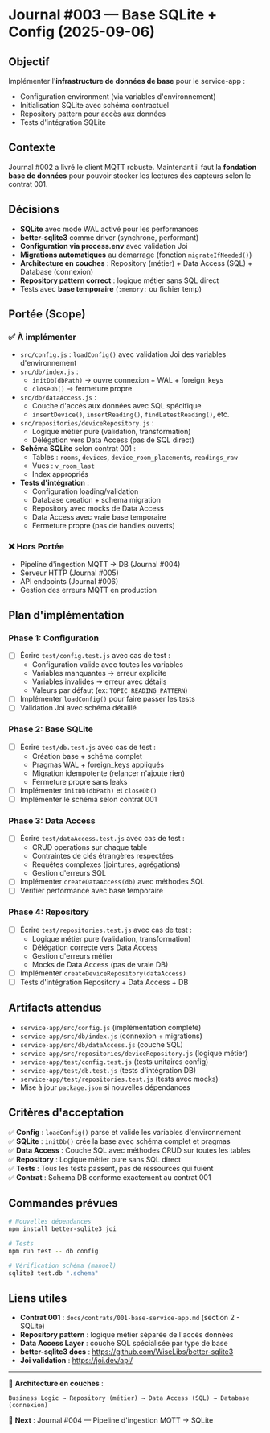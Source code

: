 # Journal #003 — Base SQLite + Config (2025-09-06)

## Objectif

Implémenter l'**infrastructure de données de base** pour le service-app :
- Configuration environment (via variables d'environnement)
- Initialisation SQLite avec schéma contractuel
- Repository pattern pour accès aux données
- Tests d'intégration SQLite

## Contexte

Journal #002 a livré le client MQTT robuste. Maintenant il faut la **fondation base de données** pour pouvoir stocker les lectures des capteurs selon le contrat 001.

## Décisions

- **SQLite** avec mode WAL activé pour les performances
- **better-sqlite3** comme driver (synchrone, performant)
- **Configuration via process.env** avec validation Joi
- **Migrations automatiques** au démarrage (fonction `migrateIfNeeded()`)
- **Architecture en couches** : Repository (métier) + Data Access (SQL) + Database (connexion)
- **Repository pattern correct** : logique métier sans SQL direct
- Tests avec **base temporaire** (`:memory:` ou fichier temp)

## Portée (Scope)

### ✅ À implémenter
- `src/config.js` : `loadConfig()` avec validation Joi des variables d'environnement
- `src/db/index.js` : 
  - `initDb(dbPath)` → ouvre connexion + WAL + foreign_keys  
  - `closeDb()` → fermeture propre
- `src/db/dataAccess.js` :
  - Couche d'accès aux données avec SQL spécifique
  - `insertDevice()`, `insertReading()`, `findLatestReading()`, etc.
- `src/repositories/deviceRepository.js` :
  - Logique métier pure (validation, transformation)
  - Délégation vers Data Access (pas de SQL direct)
- **Schéma SQLite** selon contrat 001 :
  - Tables : `rooms`, `devices`, `device_room_placements`, `readings_raw`
  - Vues : `v_room_last`
  - Index appropriés
- **Tests d'intégration** :
  - Configuration loading/validation
  - Database creation + schema migration
  - Repository avec mocks de Data Access
  - Data Access avec vraie base temporaire
  - Fermeture propre (pas de handles ouverts)

### ❌ Hors Portée
- Pipeline d'ingestion MQTT → DB (Journal #004)
- Serveur HTTP (Journal #005)
- API endpoints (Journal #006)
- Gestion des erreurs MQTT en production

## Plan d'implémentation

### Phase 1: Configuration
- [ ] Écrire `test/config.test.js` avec cas de test :
  - Configuration valide avec toutes les variables
  - Variables manquantes → erreur explicite
  - Variables invalides → erreur avec détails
  - Valeurs par défaut (ex: `TOPIC_READING_PATTERN`)
- [ ] Implémenter `loadConfig()` pour faire passer les tests
- [ ] Validation Joi avec schéma détaillé

### Phase 2: Base SQLite
- [ ] Écrire `test/db.test.js` avec cas de test :
  - Création base + schéma complet
  - Pragmas WAL + foreign_keys appliqués
  - Migration idempotente (relancer n'ajoute rien)
  - Fermeture propre sans leaks
- [ ] Implémenter `initDb(dbPath)` et `closeDb()`
- [ ] Implémenter le schéma selon contrat 001

### Phase 3: Data Access 
- [ ] Écrire `test/dataAccess.test.js` avec cas de test :
  - CRUD operations sur chaque table
  - Contraintes de clés étrangères respectées
  - Requêtes complexes (jointures, agrégations)
  - Gestion d'erreurs SQL
- [ ] Implémenter `createDataAccess(db)` avec méthodes SQL
- [ ] Vérifier performance avec base temporaire

### Phase 4: Repository 
- [ ] Écrire `test/repositories.test.js` avec cas de test :
  - Logique métier pure (validation, transformation)
  - Délégation correcte vers Data Access  
  - Gestion d'erreurs métier
  - Mocks de Data Access (pas de vraie DB)
- [ ] Implémenter `createDeviceRepository(dataAccess)`
- [ ] Tests d'intégration Repository + Data Access + DB

## Artifacts attendus

- `service-app/src/config.js` (implémentation complète)
- `service-app/src/db/index.js` (connexion + migrations)
- `service-app/src/db/dataAccess.js` (couche SQL)
- `service-app/src/repositories/deviceRepository.js` (logique métier)
- `service-app/test/config.test.js` (tests unitaires config)
- `service-app/test/db.test.js` (tests d'intégration DB)
- `service-app/test/repositories.test.js` (tests avec mocks)
- Mise à jour `package.json` si nouvelles dépendances

## Critères d'acceptation

✅ **Config** : `loadConfig()` parse et valide les variables d'environnement  
✅ **SQLite** : `initDb()` crée la base avec schéma complet et pragmas  
✅ **Data Access** : Couche SQL avec méthodes CRUD sur toutes les tables  
✅ **Repository** : Logique métier pure sans SQL direct  
✅ **Tests** : Tous les tests passent, pas de ressources qui fuient  
✅ **Contrat** : Schema DB conforme exactement au contrat 001  

## Commandes prévues

```bash
# Nouvelles dépendances
npm install better-sqlite3 joi

# Tests
npm run test -- db config

# Vérification schéma (manuel)
sqlite3 test.db ".schema"
```

## Liens utiles

- **Contrat 001** : `docs/contrats/001-base-service-app.md` (section 2 - SQLite)
- **Repository pattern** : logique métier séparée de l'accès données
- **Data Access Layer** : couche SQL spécialisée par type de base
- **better-sqlite3 docs** : https://github.com/WiseLibs/better-sqlite3
- **Joi validation** : https://joi.dev/api/

---

📝 **Architecture en couches** :
```
Business Logic → Repository (métier) → Data Access (SQL) → Database (connexion)
```

📝 **Next** : Journal #004 — Pipeline d'ingestion MQTT → SQLite
